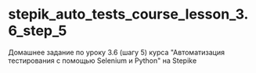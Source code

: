 # stepik_auto_tests_course_lesson_3.6_step_5
Домашнее задание по уроку 3.6 (шагу 5) курса "Автоматизация тестирования с помощью Selenium и Python" на Stepikе
